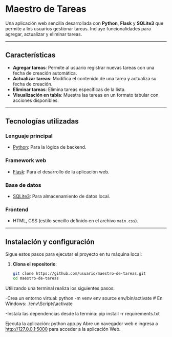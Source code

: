 # Maestro de Tareas

Una aplicación web sencilla desarrollada con **Python**, **Flask** y **SQLite3** que permite a los usuarios gestionar tareas. Incluye funcionalidades para agregar, actualizar y eliminar tareas.

---

## Características

- **Agregar tareas**: Permite al usuario registrar nuevas tareas con una fecha de creación automática.
- **Actualizar tareas**: Modifica el contenido de una tarea y actualiza su fecha de creación.
- **Eliminar tareas**: Elimina tareas específicas de la lista.
- **Visualización en tabla**: Muestra las tareas en un formato tabular con acciones disponibles.

---

## Tecnologías utilizadas

### **Lenguaje principal**
- [Python](https://www.python.org): Para la lógica de backend.

### **Framework web**
- [Flask](https://flask.palletsprojects.com): Para el desarrollo de la aplicación web.

### **Base de datos**
- [SQLite3](https://www.sqlite.org): Para almacenamiento de datos local.

### **Frontend**
- HTML, CSS (estilo sencillo definido en el archivo `main.css`).

---

## Instalación y configuración

Sigue estos pasos para ejecutar el proyecto en tu máquina local:

1. **Clona el repositorio**:
   ```bash
   git clone https://github.com/usuario/maestro-de-tareas.git
   cd maestro-de-tareas

Utilizando una terminal realiza los siguientes pasos:

-Crea un entorno virtual:
python -m venv env
source env/bin/activate  # En Windows: .\env\Scripts\activate

-Instala las dependencias desde la termina:
pip install -r requirements.txt

Ejecuta la aplicación:
python app.py
Abre un navegador web e ingresa a http://127.0.0.1:5000 para acceder a la aplicación Web.